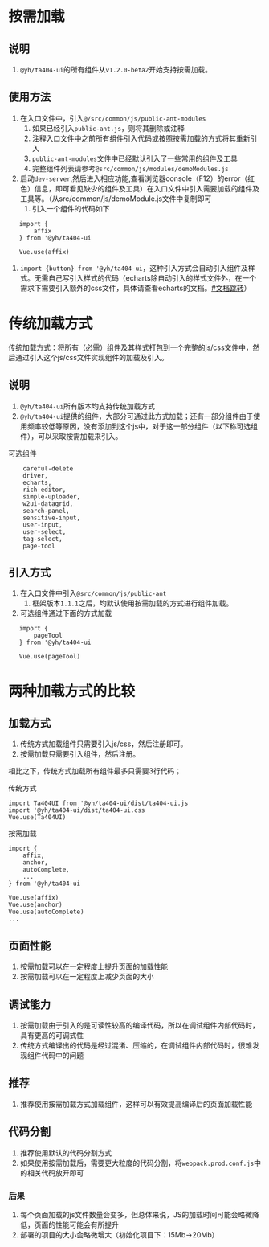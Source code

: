 # 按需加载

## 说明
1. `@yh/ta404-ui`的所有组件从`v1.2.0-beta2`开始支持按需加载。

## 使用方法
1. 在入口文件中，引入`@/src/common/js/public-ant-modules`
    1. 如果已经引入`public-ant.js`，则将其删除或注释
    1. 注释入口文件中之前所有组件引入代码或按照按需加载的方式将其重新引入
    1. `public-ant-modules`文件中已经默认引入了一些常用的组件及工具
    1. 完整组件列表请参考`@src/common/js/modules/demoModules.js`
1. 启动`dev-server`,然后进入相应功能,查看浏览器console（F12）的error（红色）信息，即可看见缺少的组件及工具）在入口文件中引入需要加载的组件及工具等。（从src/common/js/demoModule.js文件中复制即可
    1. 引入一个组件的代码如下
    
```
   import {
       affix
   } from '@yh/ta404-ui
   
   Vue.use(affix)
```

1. `import {button} from '@yh/ta404-ui`，这种引入方式会自动引入组件及样式。无需自己写引入样式的代码（echarts除自动引入的样式文件外，在一个需求下需要引入额外的css文件，具体请查看echarts的文档。[#文档跳转](http://114.116.130.110/docs/#/docs/components/echarts-cn/)）

# 传统加载方式

传统加载方式：将所有（必需）组件及其样式打包到一个完整的js/css文件中，然后通过引入这个js/css文件实现组件的加载及引入。

## 说明
1. `@yh/ta404-ui`所有版本均支持传统加载方式
1. `@yh/ta404-ui`提供的组件，大部分可通过此方式加载；还有一部分组件由于使用频率较低等原因，没有添加到这个js中，对于这一部分组件（以下称可选组件），可以采取按需加载来引入。

可选组件
```
    careful-delete
    driver,
    echarts,
    rich-editor,
    simple-uploader,
    w2ui-datagrid,
    search-panel,
    sensitive-input,
    user-input,
    user-select,
    tag-select,
    page-tool
```

## 引入方式
1. 在入口文件中引入`@src/common/js/public-ant`
    1. 框架版本`1.1.1`之后，均默认使用按需加载的方式进行组件加载。
1. 可选组件通过下面的方式加载
```
   import {
       pageTool
   } from '@yh/ta404-ui
   
   Vue.use(pageTool)
```

# 两种加载方式的比较

## 加载方式
1. 传统方式加载组件只需要引入js/css，然后注册即可。
1. 按需加载只需要引入组件，然后注册。

相比之下，传统方式加载所有组件最多只需要3行代码；

传统方式
```
import Ta404UI from '@yh/ta404-ui/dist/ta404-ui.js
import '@yh/ta404-ui/dist/ta404-ui.css
Vue.use(Ta404UI)
```

按需加载
```
import {
    affix,
    anchor,
    autoComplete,
    ...
} from '@yh/ta404-ui

Vue.use(affix)
Vue.use(anchor)
Vue.use(autoComplete)
...
```

## 页面性能
1. 按需加载可以在一定程度上提升页面的加载性能
1. 按需加载可以在一定程度上减少页面的大小

## 调试能力
1. 按需加载由于引入的是可读性较高的编译代码，所以在调试组件内部代码时，具有更高的可调式性
1. 传统方式编译出的代码是经过混淆、压缩的，在调试组件内部代码时，很难发现组件代码中的问题

## 推荐
1. 推荐使用按需加载方式加载组件，这样可以有效提高编译后的页面加载性能

## 代码分割

1. 推荐使用默认的代码分割方式
1. 如果使用按需加载后，需要更大粒度的代码分割，将`webpack.prod.conf.js`中的相关代码放开即可

### 后果
   1. 每个页面加载的js文件数量会变多，但总体来说，JS的加载时间可能会略微降低，页面的性能可能会有所提升
   2. 部署的项目的大小会略微增大（初始化项目下：15Mb->20Mb）
